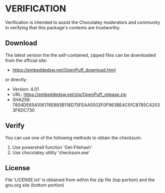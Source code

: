 # VERIFICATION
Verification is intended to assist the Chocolatey moderators and community in verifying that this package's contents are trustworthy.

## Download
The latest version the the self-contained, zipped files can be downloaded from 
the official site:
- https://embeddedsw.net/OpenPuff_download.html

or directly:
- Version: 4.01
- URL: https://embeddedsw.net/zip/OpenPuff_release.zip
- SHA256: 7804DE65A106176E893B118D75FEAA5502F0F963BE4C91C8785C42033F6DC730

## Verify
You can use one of the following methods to obtain the checksum:
1. Use powershell function 'Get-Filehash'
2. Use chocolatey utility 'checksum.exe'


## License
File 'LICENSE.txt' is obtained from within the zip file (top portion) and the gnu.org site (bottom portion)
